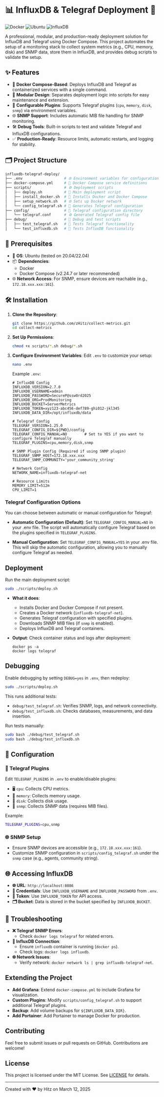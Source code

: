 # 📊 InfluxDB & Telegraf Deployment 🚀

![Docker](https://img.shields.io/badge/Docker-Compose-blue?logo=docker) ![Ubuntu](https://img.shields.io/badge/OS-Ubuntu-green?logo=ubuntu) ![InfluxDB](https://img.shields.io/badge/InfluxDB-Metrics-purple?logo=influxdb)

A professional, modular, and production-ready deployment solution for InfluxDB and Telegraf using Docker Compose. This project automates the setup of a monitoring stack to collect system metrics (e.g., CPU, memory, disk) and SNMP data, store them in InfluxDB, and provides debug scripts to validate the setup.

## ✨ Features

- 🐳 **Docker Compose-Based**: Deploys InfluxDB and Telegraf as containerized services with a single command.
- 🧱 **Modular Design**: Separates deployment logic into scripts for easy maintenance and extension.
- 🔧 **Configurable Plugins**: Supports Telegraf plugins (`cpu`, `memory`, `disk`, `snmp`) via environment variables.
- 🌐 **SNMP Support**: Includes automatic MIB file handling for SNMP monitoring.
- 🛠 **Debug Tools**: Built-in scripts to test and validate Telegraf and InfluxDB configurations.
- ✅ **Production-Ready**: Resource limits, automatic restarts, and logging for stability.

## 🗂 Project Structure

```bash
influxdb-telegraf-deploy/
├── .env                   # 🌐 Environment variables for configuration
├── docker-compose.yml     # 🐳 Docker Compose service definitions
├── scripts/               # ⚙️ Deployment scripts
│   ├── deploy.sh          # 🚀 Main deployment script
│   ├── install_docker.sh  # 🐋 Installs Docker and Docker Compose
│   ├── setup_network.sh   # 🌐 Sets up Docker network
│   └── config_telegraf.sh # 🔧 Generates Telegraf configuration
├── config/                # 📝 Telegraf configuration directory
│   └── telegraf.conf      # ⚙️ Generated Telegraf config file
├── debug/                 # 🧰 Debug and test scripts
│   ├── test_telegraf.sh   # 🧪 Tests Telegraf functionality
│   └── test_influxdb.sh   # 🧪 Tests InfluxDB functionality
```

## 📝 Prerequisites

- 🐧 **OS**: Ubuntu (tested on 20.04/22.04)
- 📦 **Dependencies**:
  - Docker
  - Docker Compose (v2.24.7 or later recommended)
- 🌐 **Network Access**: For SNMP, ensure devices are reachable (e.g., `172.18.xxx.xxx:161`).

## 🛠 Installation

1. **Clone the Repository**:
   ```bash
   git clone https://github.com/zHitz/collect-metrics.git
   cd collect-metrics
   ```
2. **Set Up Permissions**:
   ```bash
   chmod +x scripts/*.sh debug/*.sh
   ```

3. **Configure Environment Variables**:
   Edit `.env` to customize your setup:
   ```bash
   nano .env
   ```
   Example `.env`:
   ```env
   # InfluxDB Config
   INFLUXDB_VERSION=2.7.0
   INFLUXDB_USERNAME=admin
   INFLUXDB_PASSWORD=SecureP@ssw0rd2025
   INFLUXDB_ORG=ProdMonitoring
   INFLUXDB_BUCKET=ServerMetrics
   INFLUXDB_TOKEN=xyz123-abc456-def789-ghi012-jkl345
   INFLUXDB_DATA_DIR=/opt/influxdb/data

   # Telegraf Config
   TELEGRAF_VERSION=1.25.0
   TELEGRAF_CONFIG_DIR=${PWD}/config
   TELEGRAF_CONFIG_MANUAL=NO        # Set to YES if you want to configure Telegraf manually
   TELEGRAF_PLUGINS=cpu,memory,disk,snmp

   # SNMP Plugin Config (Required if using SNMP plugin)
   TELEGRAF_SNMP_HOST=172.18.xxx.xxx
   TELEGRAF_SNMP_COMMUNITY='your_community_string'

   # Network Config
   NETWORK_NAME=influxdb-telegraf-net

   # Resource Limits
   MEMORY_LIMIT=512m
   CPU_LIMIT=1
   ```

### Telegraf Configuration Options

You can choose between automatic or manual configuration for Telegraf:

- **Automatic Configuration (Default)**:
  Set `TELEGRAF_CONFIG_MANUAL=NO` in your .env file. The script will automatically configure Telegraf based on the plugins specified in `TELEGRAF_PLUGINS`.

- **Manual Configuration**:
  Set `TELEGRAF_CONFIG_MANUAL=YES` in your .env file. This will skip the automatic configuration, allowing you to manually configure Telegraf as needed.

## Deployment

Run the main deployment script:
```bash
sudo ./scripts/deploy.sh
```

- **What it does**:
  - Installs Docker and Docker Compose if not present.
  - Creates a Docker network (`influxdb-telegraf-net`).
  - Generates Telegraf configuration with specified plugins.
  - Downloads SNMP MIB files (if `snmp` is enabled).
  - Deploys InfluxDB and Telegraf containers.

- **Output**: Check container status and logs after deployment:
  ```
  docker ps -a
  docker logs telegraf
  ```

## Debugging

Enable debugging by setting `DEBUG=yes` in `.env`, then redeploy:
```bash
sudo ./scripts/deploy.sh
```

This runs additional tests:
- `debug/test_telegraf.sh`: Verifies SNMP, logs, and network connectivity.
- `debug/test_influxdb.sh`: Checks databases, measurements, and data insertion.

Run tests manually:
```bash
sudo bash ./debug/test_telegraf.sh
sudo bash ./debug/test_influxdb.sh
```

## 🔧 Configuration

### 🧩 Telegraf Plugins
Edit `TELEGRAF_PLUGINS` in `.env` to enable/disable plugins:
- 🖥️ `cpu`: Collects CPU metrics.
- 🧠 `memory`: Collects memory usage.
- 💾 `disk`: Collects disk usage.
- 📡 `snmp`: Collects SNMP data (requires MIB files).

Example:
```bash
TELEGRAF_PLUGINS=cpu,snmp
```

### 🌐 SNMP Setup
- Ensure SNMP devices are accessible (e.g., `172.18.xxx.xxx:161`).
- Customize SNMP configuration in `scripts/config_telegraf.sh` under the `snmp` case (e.g., agents, community string).

## 🌐 Accessing InfluxDB

- **🌐 URL**: `http://localhost:8086`
- **👤 Credentials**: Use `INFLUXDB_USERNAME` and `INFLUXDB_PASSWORD` from `.env`.
- **🔑 Token**: Use `INFLUXDB_TOKEN` for API access.
- **🗂️ Bucket**: Data is stored in the bucket specified by `INFLUXDB_BUCKET`.

## 🐛 Troubleshooting

- **❌ Telegraf SNMP Errors**:
  - Check `docker logs telegraf` for related errors.
- **🔌 InfluxDB Connection**:
  - Ensure `influxdb` container is running (`docker ps`).
  - Check logs: `docker logs influxdb`.
- **🌐 Network Issues**:
  - Verify network: `docker network ls | grep influxdb-telegraf-net`.

## Extending the Project

- **Add Grafana**: Extend `docker-compose.yml` to include Grafana for visualization.
- **Custom Plugins**: Modify `scripts/config_telegraf.sh` to support additional Telegraf plugins.
- **Backup**: Add volume backups for `${INFLUXDB_DATA_DIR}`.
- **Add Portainer**: Add Portainer to manage Docker for production. 

## Contributing

Feel free to submit issues or pull requests on GitHub. Contributions are welcome!

## License

This project is licensed under the MIT License. See [LICENSE](LICENSE) for details.

---
Created with ❤️ by Hitz on March 12, 2025
```
